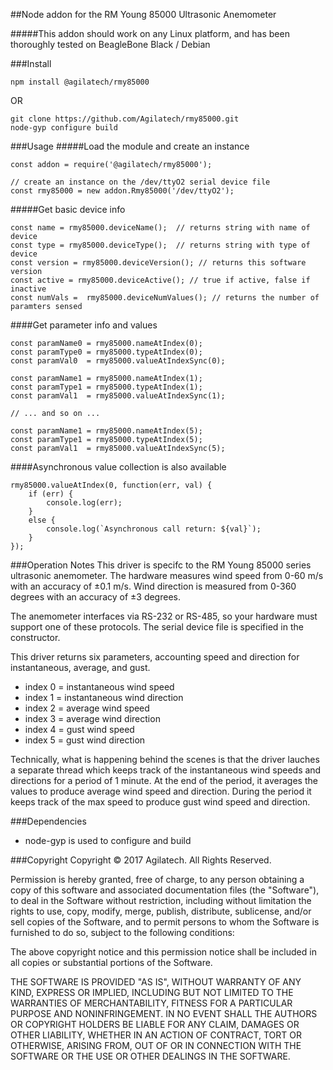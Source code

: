 ##Node addon for the RM Young 85000 Ultrasonic Anemometer

#####This addon should work on any Linux platform, and has been thoroughly tested on BeagleBone Black / Debian

###Install

```
npm install @agilatech/rmy85000
```

OR

```
git clone https://github.com/Agilatech/rmy85000.git
node-gyp configure build
```

###Usage
#####Load the module and create an instance
```
const addon = require('@agilatech/rmy85000');

// create an instance on the /dev/ttyO2 serial device file
const rmy85000 = new addon.Rmy85000('/dev/ttyO2');
```
#####Get basic device info
```
const name = rmy85000.deviceName();  // returns string with name of device
const type = rmy85000.deviceType();  // returns string with type of device
const version = rmy85000.deviceVersion(); // returns this software version
const active = rmy85000.deviceActive(); // true if active, false if inactive
const numVals =  rmy85000.deviceNumValues(); // returns the number of paramters sensed
```
####Get parameter info and values
```
const paramName0 = rmy85000.nameAtIndex(0);
const paramType0 = rmy85000.typeAtIndex(0);
const paramVal0  = rmy85000.valueAtIndexSync(0);

const paramName1 = rmy85000.nameAtIndex(1);
const paramType1 = rmy85000.typeAtIndex(1);
const paramVal1  = rmy85000.valueAtIndexSync(1);

// ... and so on ...

const paramName1 = rmy85000.nameAtIndex(5);
const paramType1 = rmy85000.typeAtIndex(5);
const paramVal1  = rmy85000.valueAtIndexSync(5);
```
####Asynchronous value collection is also available
```
rmy85000.valueAtIndex(0, function(err, val) {
    if (err) {
        console.log(err);
    }
    else {
        console.log(`Asynchronous call return: ${val}`);
    }
});
```

###Operation Notes
This driver is specifc to the RM Young 85000 series ultrasonic anemometer.  The hardware measures wind speed from 0-60 m/s with an accuracy of ±0.1 m/s. Wind direction is measured from 0-360 degrees with an accuracy of ±3 degrees.

The anemometer interfaces via RS-232 or RS-485, so your hardware must support one of these protocols.  The serial device file is specified in the constructor.

This driver returns six parameters, accounting speed and direction for instantaneous, average, and gust.
* index 0 = instantaneous wind speed
* index 1 = instantaneous wind direction
* index 2 = average wind speed
* index 3 = average wind direction
* index 4 = gust wind speed
* index 5 = gust wind direction

Technically, what is happening behind the scenes is that the driver lauches a separate thread which keeps track of
the instantaneous wind speeds and directions for a period of 1 minute.  At the end of the period, it averages the
values to produce average wind speed and direction. During the period it keeps track of the max speed to produce
gust wind speed and direction.  


###Dependencies
* node-gyp is used to configure and build

###Copyright
Copyright © 2017 Agilatech. All Rights Reserved.

Permission is hereby granted, free of charge, to any person obtaining a copy of this software and associated documentation files (the "Software"), to deal in the Software without restriction, including without limitation the rights to use, copy, modify, merge, publish, distribute, sublicense, and/or sell copies of the Software, and to permit persons to whom the Software is furnished to do so, subject to the following conditions:

The above copyright notice and this permission notice shall be included in all copies or substantial portions of the Software.

THE SOFTWARE IS PROVIDED "AS IS", WITHOUT WARRANTY OF ANY KIND, EXPRESS OR IMPLIED, INCLUDING BUT NOT LIMITED TO THE WARRANTIES OF MERCHANTABILITY, FITNESS FOR A PARTICULAR PURPOSE AND NONINFRINGEMENT. IN NO EVENT SHALL THE AUTHORS OR COPYRIGHT HOLDERS BE LIABLE FOR ANY CLAIM, DAMAGES OR OTHER LIABILITY, WHETHER IN AN ACTION OF CONTRACT, TORT OR OTHERWISE, ARISING FROM, OUT OF OR IN CONNECTION WITH THE SOFTWARE OR THE USE OR OTHER DEALINGS IN THE SOFTWARE.

